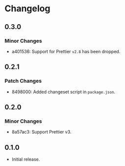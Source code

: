 # Changelog

## 0.3.0

### Minor Changes

- a401536: Support for Prettier `v2.8` has been dropped.

## 0.2.1

### Patch Changes

- 8498000: Added changeset script in `package.json`.

## 0.2.0

### Minor Changes

- 8a57ac3: Support Prettier v3.

## 0.1.0

- Initial release.
